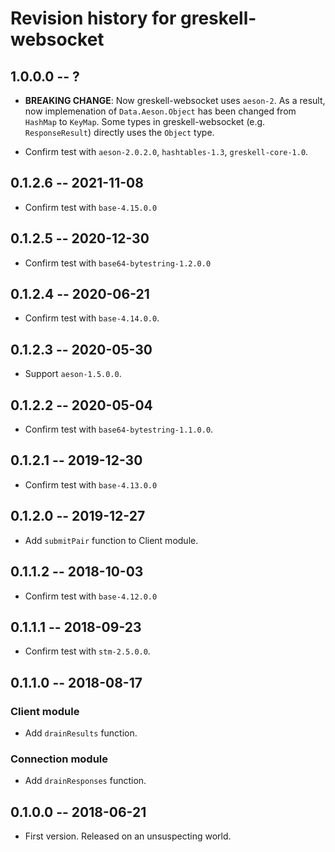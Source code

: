 # Revision history for greskell-websocket

## 1.0.0.0  -- ?

* **BREAKING CHANGE**: Now greskell-websocket uses `aeson-2`.
  As a result, now implemenation of `Data.Aeson.Object` has been changed from `HashMap` to `KeyMap`.
  Some types in greskell-websocket (e.g. `ResponseResult`) directly uses the `Object` type.

* Confirm test with `aeson-2.0.2.0`, `hashtables-1.3`, `greskell-core-1.0`.

## 0.1.2.6  -- 2021-11-08

* Confirm test with `base-4.15.0.0`

## 0.1.2.5  -- 2020-12-30

* Confirm test with `base64-bytestring-1.2.0.0`

## 0.1.2.4  -- 2020-06-21

* Confirm test with `base-4.14.0.0`.

## 0.1.2.3  -- 2020-05-30

* Support `aeson-1.5.0.0`.

## 0.1.2.2  -- 2020-05-04

* Confirm test with `base64-bytestring-1.1.0.0`.

## 0.1.2.1  -- 2019-12-30

* Confirm test with `base-4.13.0.0`

## 0.1.2.0  -- 2019-12-27

* Add `submitPair` function to Client module.

## 0.1.1.2  -- 2018-10-03

* Confirm test with `base-4.12.0.0`


## 0.1.1.1  -- 2018-09-23

* Confirm test with `stm-2.5.0.0`.


## 0.1.1.0  -- 2018-08-17

### Client module

* Add `drainResults` function.

### Connection module

* Add `drainResponses` function.


## 0.1.0.0  -- 2018-06-21

* First version. Released on an unsuspecting world.
